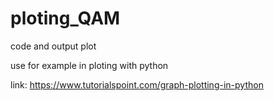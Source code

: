 # ploting_QAM
code and output plot

use for example in ploting with python

link: https://www.tutorialspoint.com/graph-plotting-in-python
